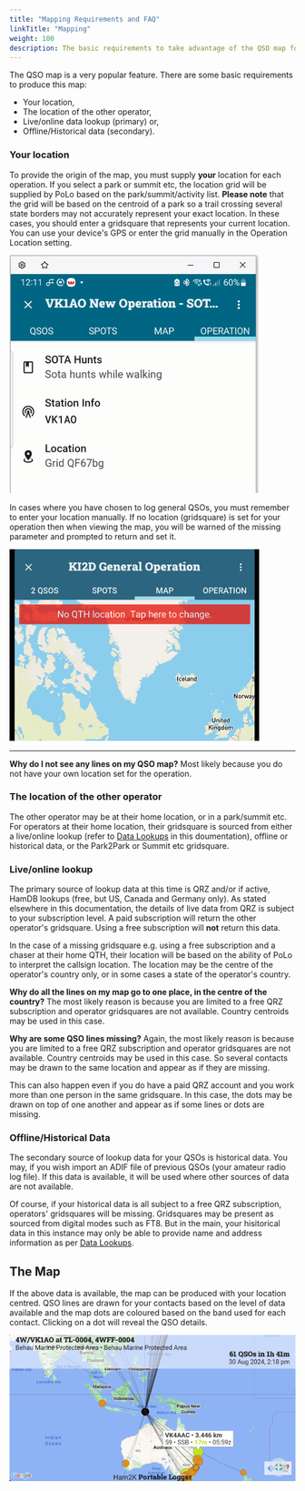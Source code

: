 ```yaml
---
title: "Mapping Requirements and FAQ"
linkTitle: "Mapping"
weight: 100
description: The basic requirements to take advantage of the QSO map for an operation
---
```

The QSO map is a very popular feature. There are some basic requirements to produce this map:

* Your location,
* The location of the other operator,
* Live/online data lookup (primary) or,
* Offline/Historical data (secondary).

### Your location
To provide the origin of the map, you must supply **your** location for each operation. If you select a park or summit etc, the location grid will be supplied by PoLo based on the park/summit/activity list. **Please note** that the grid will be based on the centroid of a park so a trail crossing several state borders may not accurately represent your exact location. In these cases, you should enter a gridsquare that represents your current location. You can use your device's GPS or enter the grid manually in the Operation Location setting.

![OperationLocation](./maps-location.png)

In cases where you have chosen to log general QSOs, you must remember to enter your location manually. If no location (gridsquare) is set for your operation then when viewing the map, you will be warned of the missing parameter and prompted to return and set it.

<img src="./noqth.png" width="440">

---

**Why do I not see any lines on my QSO map?** Most likely because you do not have your own location set for the operation.

### The location of the other operator
The other operator may be at their home location, or in a park/summit etc. For operators at their home location, their gridsquare is sourced from either a live/online lookup (refer to [Data Lookups](../lookups/) in this doumentation), offline or historical data, or the Park2Park or Summit etc gridsquare.

### Live/online lookup
The primary source of lookup data at this time is QRZ and/or if active, HamDB lookups (free, but US, Canada and Germany only).
As stated elsewhere in this documentation, the details of live data from QRZ is subject to your subscription level. A paid subscription will return the other operator's gridsquare. Using a free subscription will **not** return this data. 

In the case of a missing gridsquare e.g. using a free subscription and a chaser at their home QTH, their location will be based on the ability of PoLo to interpret the callsign location. The location may be the centre of the operator's country only, or in some cases a state of the operator's country.

**Why do all the lines on my map go to one place, in the centre of the country?** The most likely reason is because you are limited to a free QRZ subscription and operator gridsquares are not available. Country centroids may be used in this case.

**Why are some QSO lines missing?** Again, the most likely reason is because you are limited to a free QRZ subscription and operator gridsquares are not available. Country centroids may be used in this case. So several contacts may be drawn to the same location and appear as if they are missing.

This can also happen even if you do have a paid QRZ account and you work more than one person in the same gridsquare. In this case, the dots may be drawn on top of one another and appear as if some lines or dots are missing.

### Offline/Historical Data
The secondary source of lookup data for your QSOs is historical data. You may, if you wish import an ADIF file of previous QSOs (your amateur radio log file). If this data is available, it will be used where other sources of data are not available.

Of course, if your historical data is all subject to a free QRZ subscription, operators' gridsquares will be missing. Gridsquares may be present as sourced from digital modes such as FT8. But in the main, your hisitorical data in this instance may only be able to provide name and address information as per [Data Lookups](../lookups/).

## The Map
If the above data is available, the map can be produced with your location centred. QSO lines are drawn for your contacts based on the level of data available and the map dots are coloured based on the band used for each contact. Clicking on a dot will reveal the QSO details.

![QSOMap](./qsomap.png)
